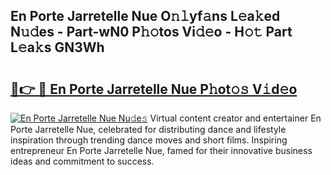 ## En Porte Jarretelle Nue O𝚗𝚕yf𝚊ns L𝚎a𝚔ed N𝚞𝚍es - Part-wN0 P𝚑𝚘tos Vi𝚍𝚎o - H𝚘𝚝 Part L𝚎a𝚔s GN3Wh

# <h2><a href="http://kfd2wnm.oniu.top/?m=En+Porte+Jarretelle+Nue">🔗👉 🔴 En Porte Jarretelle Nue P𝚑ot𝚘𝚜 V𝚒d𝚎o</a></h2>

[![En Porte Jarretelle Nue Nu𝚍e𝚜](https://i.imgur.com/0qMVB7G.gif)](http://kfd2wnm.oniu.top/?m=En+Porte+Jarretelle+Nue)
Virtual content creator and entertainer En Porte Jarretelle Nue, celebrated for distributing dance and lifestyle inspiration through trending dance moves and short films. Inspiring entrepreneur En Porte Jarretelle Nue, famed for their innovative business ideas and commitment to success.  
